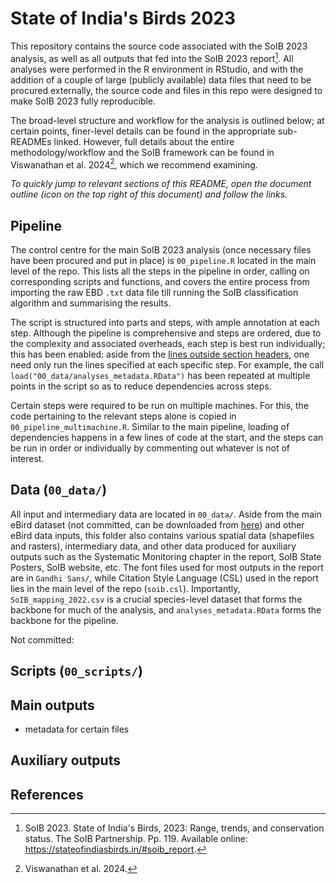# State of India's Birds 2023 

This repository contains the source code associated with the SoIB 2023 analysis, as well as all outputs that fed into the SoIB 2023 report[^1]. All analyses were performed in the R environment in RStudio, and with the addition of a couple of large (publicly available) data files that need to be procured externally, the source code and files in this repo were designed to make SoIB 2023 fully reproducible.

The broad-level structure and workflow for the analysis is outlined below; at certain points, finer-level details can be found in the appropriate sub-READMEs linked. However, full details about the entire methodology/workflow and the SoIB framework can be found in Viswanathan et al. 2024[^2], which we recommend examining.

*To quickly jump to relevant sections of this README, open the document outline (icon on the top right of this document) and follow the links.*

## Pipeline

The control centre for the main SoIB 2023 analysis (once necessary files have been procured and put in place) is `00_pipeline.R` located in the main level of the repo. This lists all the steps in the pipeline in order, calling on corresponding scripts and functions, and covers the entire process from importing the raw EBD `.txt` data file till running the SoIB classification algorithm and summarising the results. 

The script is structured into parts and steps, with ample annotation at each step. Although the pipeline is comprehensive and steps are ordered, due to the complexity and associated overheads, each step is best run individually; this has been enabled: aside from the [lines outside section headers](https://github.com/stateofindiasbirds/soib_2023/blob/master/00_pipeline.R#L1-L8), one need only run the lines specified at each specific step. For example, the call `load("00_data/analyses_metadata.RData")` has been repeated at multiple points in the script so as to reduce dependencies across steps. 

Certain steps were required to be run on multiple machines. For this, the code pertaining to the relevant steps alone is copied in `00_pipeline_multimachine.R`. Similar to the main pipeline, loading of dependencies happens in a few lines of code at the start, and the steps can be run in order or individually by commenting out whatever is not of interest.

## Data (`00_data/`)

All input and intermediary data are located in `00_data/`. Aside from the main eBird dataset (not committed, can be downloaded from [here](https://ebird.org/data/download/ebd)) and other eBird data inputs, this folder also contains various spatial data (shapefiles and rasters), intermediary data, and other data produced for auxiliary outputs such as the Systematic Monitoring chapter in the report, SoIB State Posters, SoIB website, etc. The font files used for most outputs in the report are in `Gandhi Sans/`, while Citation Style Language (CSL) used in the report lies in the main level of the repo (`soib.csl`). Importantly, `SoIB_mapping_2022.csv` is a crucial species-level dataset that forms the backbone for much of the analysis, and `analyses_metadata.RData` forms the backbone for the pipeline.

Not committed:


## Scripts (`00_scripts/`)



## Main outputs

- metadata for certain files

## Auxiliary outputs



## References

[^1]: SoIB 2023. State of India's Birds, 2023: Range, trends, and conservation status. The SoIB Partnership. Pp. 119. Available online: https://stateofindiasbirds.in/#soib_report.
[^2]: Viswanathan et al. 2024.
